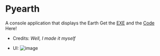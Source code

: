 # Pyearth
A console application that displays the Earth
Get the [EXE](https://github.com/JothaM123/pyearth/blob/main/Earth.exe?raw=true) and the [Code](https://raw.githubusercontent.com/JothaM123/pyearth/main/Earth.py) Here!


- Credits:
*Well, I made it myself*

- UI:
![image](https://user-images.githubusercontent.com/83907753/188461082-bb5342c5-942b-4454-a297-2c732b9570c1.png)

